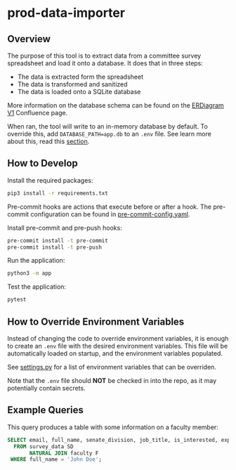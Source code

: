 # prod-data-importer

## Overview

The purpose of this tool is to extract data from a committee survey spreadsheet and load it onto a database.
It does that in three steps:

* The data is extracted form the spreadsheet
* The data is transformed and sanitized
* The data is loaded onto a SQLite database

More information on the database schema can be found on the [ERDiagram V1](https://capstonefall19.atlassian.net/wiki/spaces/CF1/pages/4554821/ERDiagram+V1) Confluence page.

When ran, the tool will write to an in-memory database by default.
To override this, add `DATABASE_PATH=app.db` to an `.env` file.
See learn more about this, read this [section](#how-to-override-environment-variables).

## How to Develop

Install the required packages:

```bash
pip3 install -r requirements.txt
```

Pre-commit hooks are actions that execute before or after a hook.
The pre-commit configuration can be found in [pre-commit-config.yaml](.pre-commit-config.yaml).

Install pre-commit and pre-push hooks:

```bash
pre-commit install -t pre-commit
pre-commit install -t pre-push
```

Run the application:

```bash
python3 -m app
```

Test the application:

```bash
pytest
```

## How to Override Environment Variables

Instead of changing the code to override environment variables, it is enough to create an `.env` file with the desired environment variables.
This file will be automatically loaded on startup, and the environment variables populated.

See [settings.py](./app/settings.py) for a list of environment variables that can be overriden.

Note that the `.env` file should **NOT** be checked in into the repo, as it may potentially contain secrets.

## Example Queries

This query produces a table with some information on a faculty member:

```sql
SELECT email, full_name, senate_division, job_title, is_interested, expertise
  FROM survey_data SD
       NATURAL JOIN faculty F
 WHERE full_name = 'John Doe';
```
